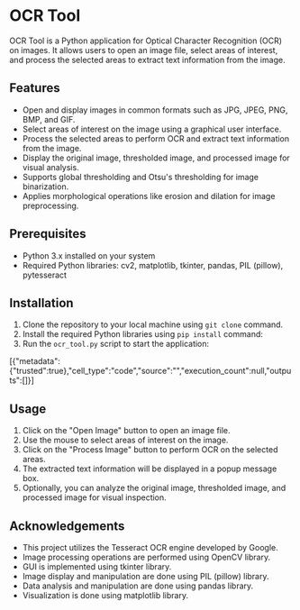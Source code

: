 # OCR Tool

OCR Tool is a Python application for Optical Character Recognition (OCR) on images. It allows users to open an image file, select areas of interest, and process the selected areas to extract text information from the image.

## Features

- Open and display images in common formats such as JPG, JPEG, PNG, BMP, and GIF.
- Select areas of interest on the image using a graphical user interface.
- Process the selected areas to perform OCR and extract text information from the image.
- Display the original image, thresholded image, and processed image for visual analysis.
- Supports global thresholding and Otsu's thresholding for image binarization.
- Applies morphological operations like erosion and dilation for image preprocessing.

## Prerequisites

- Python 3.x installed on your system
- Required Python libraries: cv2, matplotlib, tkinter, pandas, PIL (pillow), pytesseract

## Installation

1. Clone the repository to your local machine using `git clone` command.
2. Install the required Python libraries using `pip install` command:
3. Run the `ocr_tool.py` script to start the application:


[{"metadata":{"trusted":true},"cell_type":"code","source":"","execution_count":null,"outputs":[]}]

## Usage

1. Click on the "Open Image" button to open an image file.
2. Use the mouse to select areas of interest on the image.
3. Click on the "Process Image" button to perform OCR on the selected areas.
4. The extracted text information will be displayed in a popup message box.
5. Optionally, you can analyze the original image, thresholded image, and processed image for visual inspection.



## Acknowledgements

- This project utilizes the Tesseract OCR engine developed by Google.
- Image processing operations are performed using OpenCV library.
- GUI is implemented using tkinter library.
- Image display and manipulation are done using PIL (pillow) library.
- Data analysis and manipulation are done using pandas library.
- Visualization is done using matplotlib library.

